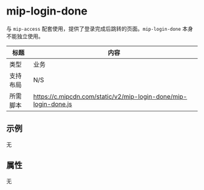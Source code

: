 # mip-login-done

与 `mip-access` 配套使用，提供了登录完成后跳转的页面。`mip-login-done` 本身不能独立使用。

标题|内容
----|----
类型|业务
支持布局|N/S
所需脚本|https://c.mipcdn.com/static/v2/mip-login-done/mip-login-done.js

## 示例
无

## 属性
无
